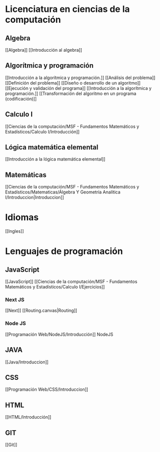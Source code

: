 # Licenciatura en ciencias de la computación

## Algebra

[[Algebra]]
	[[Introducción al algebra]]

## Algorítmica y programación

[[Introducción a la algorítmica y programación.]]
	[[Análisis del problema]]
	[[Definición del problema]]
	[[Diseño o desarrollo de un algoritmo]]
	[[Ejecución y validación del programa]]
	[[Introducción a la algorítmica y programación.]]
	[[Transformación del algoritmo en un programa (codificación)]]

## Calculo I

[[Ciencias de la computación/MSF - Fundamentos Matemáticos y Estadísticos/Calculo I/Introducción]]

## Lógica matemática elemental

[[Introducción a la lógica matemática elemental]]

## Matemáticas

[[Ciencias de la computación/MSF - Fundamentos Matemáticos y Estadísticos/Matematicas/Álgebra Y Geometría Analítica I/Introduccion|Introduccion]]

# Idiomas

[[Ingles]]

# Lenguajes de programación

## JavaScript

[[JavaScript]]
[[Ciencias de la computación/MSF - Fundamentos Matemáticos y Estadísticos/Calculo I/Ejercicios]]

### Next JS

[[Next]]
[[Routing.canvas|Routing]]

### Node JS

[[Programación Web/NodeJS/Introducción]] NodeJS

## JAVA

[[Java/Introduccion]]

## CSS

[[Programación Web/CSS/Introduccion]]

## HTML

[[HTML/Introducción]]

## GIT

[[Git]]